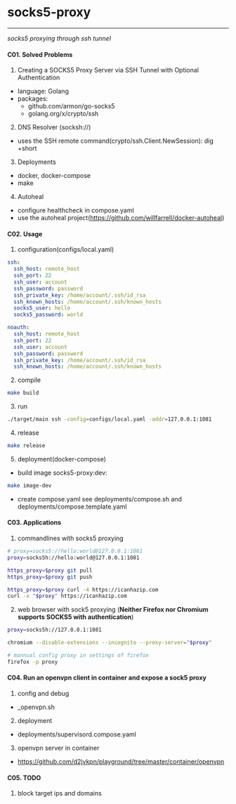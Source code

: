 # socks5-proxy
---
*socks5 proxying through ssh tunnel*

#### C01. Solved Problems
1. Creating a SOCKS5 Proxy Server via SSH Tunnel with Optional Authentication
- language: Golang
- packages:
  - github.com/armon/go-socks5
  - golang.org/x/crypto/ssh

2. DNS Resolver (socksh://)
- uses the SSH remote command(crypto/ssh.Client.NewSession): dig +short <hostname>

3. Deployments
- docker, docker-compose
- make

4. Autoheal
- configure healthcheck in compose.yaml
- use the autoheal project(https://github.com/willfarrell/docker-autoheal)

#### C02. Usage
1. configuration(configs/local.yaml)
```yaml
ssh:
  ssh_host: remote_host
  ssh_port: 22
  ssh_user: account
  ssh_password: password
  ssh_private_key: /home/account/.ssh/id_rsa
  ssh_known_hosts: /home/account/.ssh/known_hosts
  socks5_user: hello
  socks5_password: world

noauth:
  ssh_host: remote_host
  ssh_port: 22
  ssh_user: account
  ssh_password: password
  ssh_private_key: /home/account/.ssh/id_rsa
  ssh_known_hosts: /home/account/.ssh/known_hosts
```

2. compile
```bash
make build
```

3. run
```bash
./target/main ssh -config=configs/local.yaml -addr=127.0.0.1:1081
```

4. release
```bash
make release
```

5. deployment(docker-compose)
- build image socks5-proxy:dev:
```bash
make image-dev
```
- create compose.yaml
see deployments/compose.sh and deployments/compose.template.yaml

#### C03. Applications
1. commandlines with socks5 proxying
```bash
# proxy=socks5://hello:world@127.0.0.1:1081
proxy=socks5h://hello:world@127.0.0.1:1081

https_proxy=$proxy git pull
https_proxy=$proxy git push

https_proxy=$proxy curl -4 https://icanhazip.com
curl -x "$proxy" https://icanhazip.com
```

2. web browser with sock5 proxying
(**Neither Firefox nor Chromium supports SOCKS5 with authentication**)
```bash
proxy=socks5h://127.0.0.1:1081

chromium --disable-extensions --incognito --proxy-server="$proxy"

# mannual config proxy in settings of firefox
firefox -p proxy
```

#### C04. Run an openvpn client in container and expose a sock5 proxy
1. config and debug
- _openvpn.sh

2. deployment
- deployments/supervisord.compose.yaml

3. openvpn server in container
- https://github.com/d2jvkpn/playground/tree/master/container/openvpn


#### C05. TODO
1. block target ips and domains
